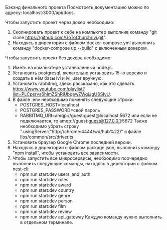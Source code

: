 Бэкэнд финального проекта
Посмотреть документацию можно по адресу: localhost:3000/api/docs.

Чтобы запустить проект через докер необходимо:
1. Сколнировать проект к себе на компьютер выполнив команду "git clone https://github.com/GoToChurch/ivi.git".
2. Находясь в директории с файлом docker-compose.yml выполнить команду "docker-compose up --build" с включенным докером.

Чтобы запустить проект без докера необходимо:
1. Иметь на компьютере устанволенный node.js.
2. Установить postgresql, желательно установить 15-ю версию и создать в нём базы ivi и ivi_user вручную.
3. Установить rabbitmq, здесь рассказано, как это сделать https://www.youtube.com/playlist?list=PLCpsrvs6hImZShRjUbqewZWgjJgU6SIvU.
4. В файле .env необходимо поменять следующие строки:
     - POSTGRES_HOST=localhost
     - POSTGRES_PASSWORD=свой пароль
     - RABBITMQ_URI=amqp://guest:guest@localhost:5672 или если не подключается, то amqp://guest:guest@127.0.0.1:5672
   Также необходимо убрать строку ".usingServer("http://chrome:4444/wd/hub%22)" в файле libs/common/src/driver.ts
5. Установить браузер Google Chrome последней версии.
6. Находясь в директории с файлом package.json, выполнить команду "npm install", чтобы установить все зависимости. 
7. Чтобы запустить все микросервисы, необходимо поочередно выполнить следующие команды, находясь в директории с файлом nest-cli:
     - npm run start:dev users_and_auth 
     - npm run start:dev roles 
     - npm run start:dev award 
     - npm run start:dev country 
     - npm run start:dev genre 
     - npm run start:dev person 
     - npm run start:dev film 
     - npm run start:dev review 
     - npm run start:dev api_gateway
   Каждую команду нужно выполнить в отдельном терминале.